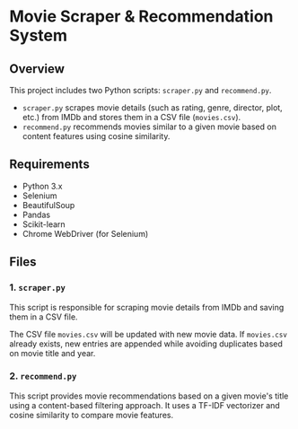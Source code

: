 
# Movie Scraper & Recommendation System

## Overview
This project includes two Python scripts: `scraper.py` and `recommend.py`. 

- `scraper.py` scrapes movie details (such as rating, genre, director, plot, etc.) from IMDb and stores them in a CSV file (`movies.csv`).
- `recommend.py` recommends movies similar to a given movie based on content features using cosine similarity.

## Requirements
- Python 3.x
- Selenium
- BeautifulSoup
- Pandas
- Scikit-learn
- Chrome WebDriver (for Selenium)

## Files

### 1. `scraper.py`
This script is responsible for scraping movie details from IMDb and saving them in a CSV file.

The CSV file `movies.csv` will be updated with new movie data. If `movies.csv` already exists, new entries are appended while avoiding duplicates based on movie title and year.

### 2. `recommend.py`
This script provides movie recommendations based on a given movie's title using a content-based filtering approach. It uses a TF-IDF vectorizer and cosine similarity to compare movie features.

